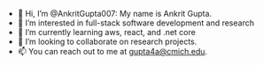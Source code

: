 - 👋 Hi, I’m @AnkritGupta007: My name is Ankrit Gupta.
- 👀 I’m interested in full-stack software development and research
- 🌱 I’m currently learning aws, react, and .net core
- 💞️ I’m looking to collaborate on research projects.
- 📫 You can reach out to me at gupta4a@cmich.edu. 

<!---
AnkritGupta007/AnkritGupta007 is a ✨ special ✨ repository because its `README.md` (this file) appears on your GitHub profile.
You can click the Preview link to take a look at your changes.
--->
